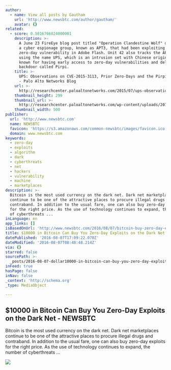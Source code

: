 ```yaml
---
author:
  - name: View all posts by Gautham
    url: 'http://www.newsbtc.com/author/gautham/'
    avatar: {}
related:
  - score: 0.5816766024000001
    description: >-
      A June 23 FireEye blog post titled "Operation Clandestine Wolf" discussed
      a cyber espionage group, known as APT3, that had been exploiting a
      zero-day vulnerability in Adobe Flash. Unit 42 also tracks the APT3 group
      using the name UPS, which is an intrusion set with Chinese origins that is
      known for having early access to zero-day vulnerabilities and delivering a
      backdoor called Pirpi.
    title: >-
      UPS: Observations on CVE-2015-3113, Prior Zero-Days and the Pirpi Payload
      - Palo Alto Networks Blog
    url: >-
      http://researchcenter.paloaltonetworks.com/2015/07/ups-observations-on-cve-2015-3113-prior-zero-days-and-the-pirpi-payload/
    thumbnail_height: 299
    thumbnail_url: >-
      http://researchcenter.paloaltonetworks.com/wp-content/uploads/2015/07/pirpi1-500x299.png
    thumbnail_width: 500
publisher:
  url: 'http://www.newsbtc.com'
  name: NEWSBTC
  favicon: 'https://s3.amazonaws.com/common-newsbtc/images/favicon.ico'
  domain: www.newsbtc.com
keywords:
  - zero-day
  - exploits
  - algorithm
  - dark
  - cyberthreats
  - net
  - hackers
  - vulnerability
  - machine
  - marketplaces
description: >-
  Bitcoin is the most used currency on the dark net. Dark net marketplaces
  continue to be one of the attractive places to procure illegal drugs and
  contraband. In addition to the usual fare, one can also buy zero-day exploits
  for the right price. As the use of technology continues to expand, the number
  of cyberthreats ...
inLanguage: en
app_links: []
isBasedOnUrl: 'http://www.newsbtc.com/2016/08/07/bitcoin-buy-zero-day-exploit-dark-net/'
title: $10000 in Bitcoin Can Buy You Zero-Day Exploits on the Dark Net - NEWSBTC
datePublished: '2016-08-07T17:09:22.070Z'
dateModified: '2016-08-07T08:48:48.214Z'
via: {}
starred: false
sourcePath: >-
  _posts/2016-08-07-dollar10000-in-bitcoin-can-buy-you-zero-day-exploits-on-the-dark.md
inFeed: true
hasPage: false
inNav: false
_context: 'http://schema.org'
_type: MediaObject

---
```

<article style=""><h1>$10000 in Bitcoin Can Buy You Zero-Day Exploits on the Dark Net - NEWSBTC</h1><p>Bitcoin is the most used currency on the dark net. Dark net marketplaces continue to be one of the attractive places to procure illegal drugs and contraband. In addition to the usual fare, one can also buy zero-day exploits for the right price. As the use of technology continues to expand, the number of cyberthreats ...</p><img src="http://s3.amazonaws.com/main-newsbtc-images/2016/08/06223606/zero-day-exploits.png" /></article>